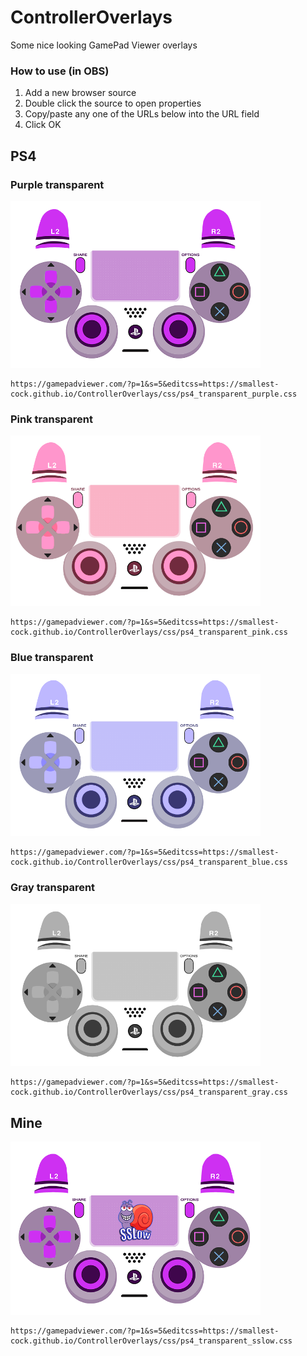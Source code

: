 # ControllerOverlays
Some nice looking GamePad Viewer overlays

### How to use (in OBS)
1. Add a new browser source
2. Double click the source to open properties
3. Copy/paste any one of the URLs below into the URL field
4. Click OK

## PS4


### Purple transparent

<img src="./images/trans_purple.png" width=400>

```
https://gamepadviewer.com/?p=1&s=5&editcss=https://smallest-cock.github.io/ControllerOverlays/css/ps4_transparent_purple.css
```

### Pink transparent

<img src="./images/trans_pink.png" width=400>

```
https://gamepadviewer.com/?p=1&s=5&editcss=https://smallest-cock.github.io/ControllerOverlays/css/ps4_transparent_pink.css
```

### Blue transparent

<img src="./images/trans_blue.png" width=400>

```
https://gamepadviewer.com/?p=1&s=5&editcss=https://smallest-cock.github.io/ControllerOverlays/css/ps4_transparent_blue.css
```

### Gray transparent

<img src="./images/trans_gray.png" width=400>

```
https://gamepadviewer.com/?p=1&s=5&editcss=https://smallest-cock.github.io/ControllerOverlays/css/ps4_transparent_gray.css
```


## Mine

<img src="./images/SSLow_ps4.png" width=400>

```
https://gamepadviewer.com/?p=1&s=5&editcss=https://smallest-cock.github.io/ControllerOverlays/css/ps4_transparent_sslow.css
```